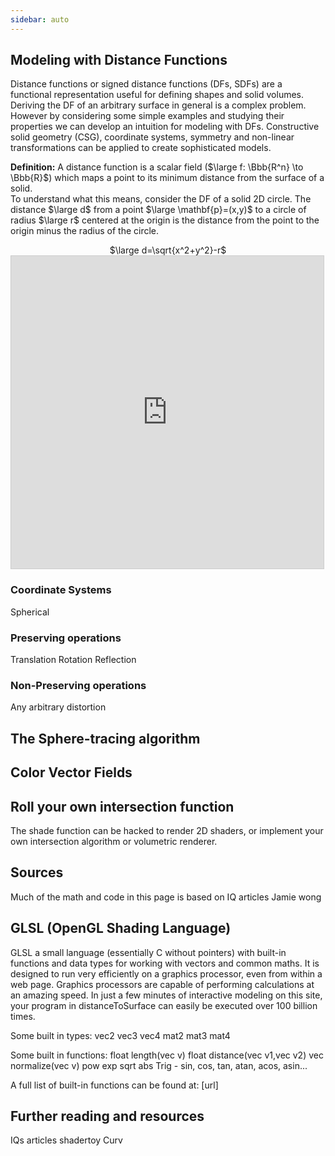 ```yaml
---
sidebar: auto
---
```


## Modeling with Distance Functions

Distance functions or signed distance functions (DFs, SDFs) are a functional representation useful for defining shapes and solid volumes. Deriving the DF of an arbitrary surface in general is a complex problem. However by considering some simple examples and studying their properties we can develop an intuition for modeling with DFs. Constructive solid geometry (CSG), coordinate systems, symmetry and non-linear transformations can be applied to create sophisticated models.
  
**Definition:** A distance function is a scalar field ($\large f: \Bbb{R^n} \to \Bbb{R}$) which maps a point to its minimum distance from the surface of a solid.  
To understand what this means, consider the DF of a solid 2D circle. The distance $\large d$ from a point $\large \mathbf{p}=(x,y)$ to a circle of radius $\large r$ centered at the origin is the distance from the point to the origin minus the radius of the circle.  
<center>$\large d=\sqrt{x^2+y^2}-r$</center>

<iframe src="https://www.desmos.com/calculator/mvrntrecdh?embed" width="500px" height="500px" style="border: 1px solid #ccc" frameborder=0></iframe>

### Coordinate Systems

Spherical

### Preserving operations

Translation
Rotation
Reflection


### Non-Preserving operations

Any arbitrary distortion  
  


## The Sphere-tracing algorithm

## Color Vector Fields

## Roll your own intersection function

The shade function can be hacked to render 2D shaders, or implement your own intersection algorithm or volumetric renderer. 

## Sources
Much of the math and code in this page is based on
IQ articles
Jamie wong

## GLSL (OpenGL Shading Language)

GLSL a small language (essentially C without pointers) with built-in functions and data types for working with vectors and common maths. It is designed to run very efficiently on a graphics processor, even from within a web page. Graphics processors are capable of performing calculations at an amazing speed. In just a few minutes of interactive modeling on this site, your program in distanceToSurface can easily be executed over 100 billion times.

Some built in types:
vec2
vec3
vec4
mat2
mat3
mat4

Some built in functions:
float length(vec v)
float distance(vec v1,vec v2)
vec normalize(vec v)
pow
exp
sqrt
abs
Trig - sin, cos, tan, atan, acos, asin...

A full list of built-in functions can be found at: [url]

## Further reading and resources

IQs articles
shadertoy
Curv